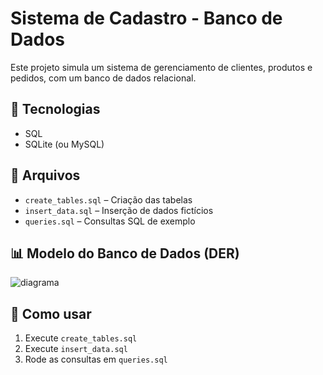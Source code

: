 # Sistema de Cadastro - Banco de Dados

Este projeto simula um sistema de gerenciamento de clientes, produtos e pedidos, com um banco de dados relacional.

## 🧰 Tecnologias
- SQL
- SQLite (ou MySQL)

## 📁 Arquivos
- `create_tables.sql` – Criação das tabelas
- `insert_data.sql` – Inserção de dados fictícios
- `queries.sql` – Consultas SQL de exemplo

## 📊 Modelo do Banco de Dados (DER)
![diagrama](diagrama.png)

## 🚀 Como usar
1. Execute `create_tables.sql`
2. Execute `insert_data.sql`
3. Rode as consultas em `queries.sql`
